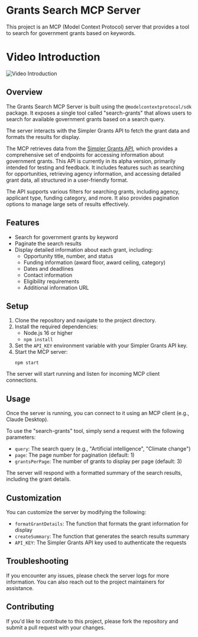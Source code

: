 # Grants Search MCP Server

This project is an MCP (Model Context Protocol) server that provides a tool to search for government grants based on keywords.

# Video Introduction
![Video Introduction](https://www.tella.tv/video/sakshams-video-3l4o)

## Overview

The Grants Search MCP Server is built using the `@modelcontextprotocol/sdk` package. It exposes a single tool called "search-grants" that allows users to search for available government grants based on a search query.

The server interacts with the Simpler Grants API to fetch the grant data and formats the results for display.

The MCP retrieves data from the [Simpler Grants API](https://api.simpler.grants.gov/openapi.json), which provides a comprehensive set of endpoints for accessing information about government grants. This API is currently in its alpha version, primarily intended for testing and feedback. It includes features such as searching for opportunities, retrieving agency information, and accessing detailed grant data, all structured in a user-friendly format.

The API supports various filters for searching grants, including agency, applicant type, funding category, and more. It also provides pagination options to manage large sets of results effectively.

## Features

- Search for government grants by keyword
- Paginate the search results
- Display detailed information about each grant, including:
  - Opportunity title, number, and status
  - Funding information (award floor, award ceiling, category)
  - Dates and deadlines
  - Contact information
  - Eligibility requirements
  - Additional information URL

## Setup

1. Clone the repository and navigate to the project directory.
2. Install the required dependencies:
   - Node.js 16 or higher
   - `npm install`
3. Set the `API_KEY` environment variable with your Simpler Grants API key.
4. Start the MCP server:
   ```
   npm start
   ```

The server will start running and listen for incoming MCP client connections.

## Usage

Once the server is running, you can connect to it using an MCP client (e.g., Claude Desktop).

To use the "search-grants" tool, simply send a request with the following parameters:

- `query`: The search query (e.g., "Artificial intelligence", "Climate change")
- `page`: The page number for pagination (default: 1)
- `grantsPerPage`: The number of grants to display per page (default: 3)

The server will respond with a formatted summary of the search results, including the grant details.

## Customization

You can customize the server by modifying the following:

- `formatGrantDetails`: The function that formats the grant information for display
- `createSummary`: The function that generates the search results summary
- `API_KEY`: The Simpler Grants API key used to authenticate the requests

## Troubleshooting

If you encounter any issues, please check the server logs for more information. You can also reach out to the project maintainers for assistance.

## Contributing

If you'd like to contribute to this project, please fork the repository and submit a pull request with your changes.
